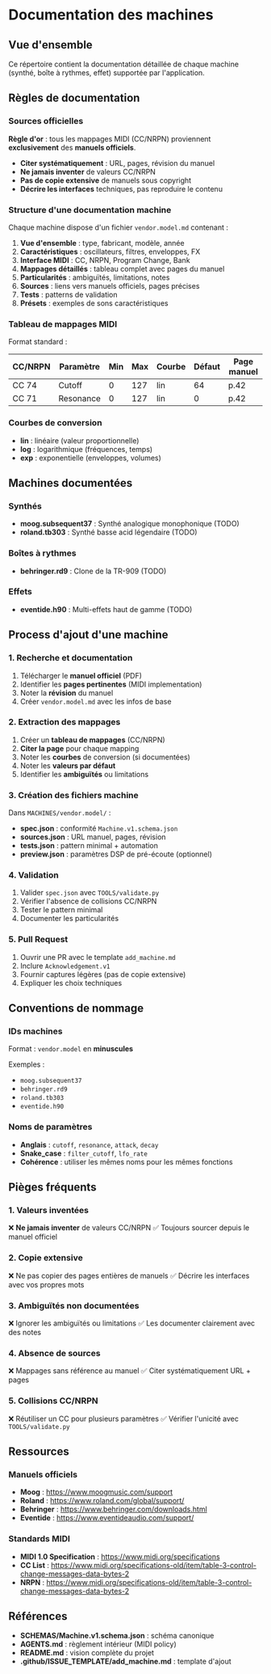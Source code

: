 # Documentation des machines

## Vue d'ensemble

Ce répertoire contient la documentation détaillée de chaque machine (synthé, boîte à rythmes, effet) supportée par l'application.

## Règles de documentation

### Sources officielles

**Règle d'or** : tous les mappages MIDI (CC/NRPN) proviennent **exclusivement** des **manuels officiels**.

- **Citer systématiquement** : URL, pages, révision du manuel
- **Ne jamais inventer** de valeurs CC/NRPN
- **Pas de copie extensive** de manuels sous copyright
- **Décrire les interfaces** techniques, pas reproduire le contenu

### Structure d'une documentation machine

Chaque machine dispose d'un fichier `vendor.model.md` contenant :

1. **Vue d'ensemble** : type, fabricant, modèle, année
2. **Caractéristiques** : oscillateurs, filtres, enveloppes, FX
3. **Interface MIDI** : CC, NRPN, Program Change, Bank
4. **Mappages détaillés** : tableau complet avec pages du manuel
5. **Particularités** : ambiguïtés, limitations, notes
6. **Sources** : liens vers manuels officiels, pages précises
7. **Tests** : patterns de validation
8. **Présets** : exemples de sons caractéristiques

### Tableau de mappages MIDI

Format standard :

| CC/NRPN | Paramètre | Min | Max | Courbe | Défaut | Page manuel |
|---------|-----------|-----|-----|--------|--------|-------------|
| CC 74   | Cutoff    | 0   | 127 | lin    | 64     | p.42        |
| CC 71   | Resonance | 0   | 127 | lin    | 0      | p.42        |

### Courbes de conversion

- **lin** : linéaire (valeur proportionnelle)
- **log** : logarithmique (fréquences, temps)
- **exp** : exponentielle (enveloppes, volumes)

## Machines documentées

### Synthés

- **moog.subsequent37** : Synthé analogique monophonique (TODO)
- **roland.tb303** : Synthé basse acid légendaire (TODO)

### Boîtes à rythmes

- **behringer.rd9** : Clone de la TR-909 (TODO)

### Effets

- **eventide.h90** : Multi-effets haut de gamme (TODO)

## Process d'ajout d'une machine

### 1. Recherche et documentation

1. Télécharger le **manuel officiel** (PDF)
2. Identifier les **pages pertinentes** (MIDI implementation)
3. Noter la **révision** du manuel
4. Créer `vendor.model.md` avec les infos de base

### 2. Extraction des mappages

1. Créer un **tableau de mappages** (CC/NRPN)
2. **Citer la page** pour chaque mapping
3. Noter les **courbes** de conversion (si documentées)
4. Noter les **valeurs par défaut**
5. Identifier les **ambiguïtés** ou limitations

### 3. Création des fichiers machine

Dans `MACHINES/vendor.model/` :

- **spec.json** : conformité `Machine.v1.schema.json`
- **sources.json** : URL manuel, pages, révision
- **tests.json** : pattern minimal + automation
- **preview.json** : paramètres DSP de pré-écoute (optionnel)

### 4. Validation

1. Valider `spec.json` avec `TOOLS/validate.py`
2. Vérifier l'absence de collisions CC/NRPN
3. Tester le pattern minimal
4. Documenter les particularités

### 5. Pull Request

1. Ouvrir une PR avec le template `add_machine.md`
2. Inclure `Acknowledgement.v1`
3. Fournir captures légères (pas de copie extensive)
4. Expliquer les choix techniques

## Conventions de nommage

### IDs machines

Format : `vendor.model` en **minuscules**

Exemples :
- `moog.subsequent37`
- `behringer.rd9`
- `roland.tb303`
- `eventide.h90`

### Noms de paramètres

- **Anglais** : `cutoff`, `resonance`, `attack`, `decay`
- **Snake_case** : `filter_cutoff`, `lfo_rate`
- **Cohérence** : utiliser les mêmes noms pour les mêmes fonctions

## Pièges fréquents

### 1. Valeurs inventées

❌ **Ne jamais inventer** de valeurs CC/NRPN
✅ Toujours sourcer depuis le manuel officiel

### 2. Copie extensive

❌ Ne pas copier des pages entières de manuels
✅ Décrire les interfaces avec vos propres mots

### 3. Ambiguïtés non documentées

❌ Ignorer les ambiguïtés ou limitations
✅ Les documenter clairement avec des notes

### 4. Absence de sources

❌ Mappages sans référence au manuel
✅ Citer systématiquement URL + pages

### 5. Collisions CC/NRPN

❌ Réutiliser un CC pour plusieurs paramètres
✅ Vérifier l'unicité avec `TOOLS/validate.py`

## Ressources

### Manuels officiels

- **Moog** : https://www.moogmusic.com/support
- **Roland** : https://www.roland.com/global/support/
- **Behringer** : https://www.behringer.com/downloads.html
- **Eventide** : https://www.eventideaudio.com/support/

### Standards MIDI

- **MIDI 1.0 Specification** : https://www.midi.org/specifications
- **CC List** : https://www.midi.org/specifications-old/item/table-3-control-change-messages-data-bytes-2
- **NRPN** : https://www.midi.org/specifications-old/item/table-3-control-change-messages-data-bytes-2

## Références

- **SCHEMAS/Machine.v1.schema.json** : schéma canonique
- **AGENTS.md** : règlement intérieur (MIDI policy)
- **README.md** : vision complète du projet
- **.github/ISSUE_TEMPLATE/add_machine.md** : template d'ajout

